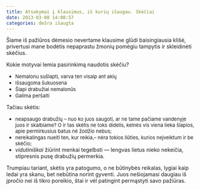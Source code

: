 ```yaml
---
title: Atsakymai į klausimus, iš kurių išaugau. Skėčiai
date: 2013-03-08 14:08:57
categories: dešra išaugta
---
```


Šiame iš pažiūros dėmesio nevertame klausime glūdi baisingiausia klišė, privertusi mane bodėtis nepaprastu žmonių pomėgiu tampytis ir skleidinėti skėčius.

Kokie motyvai lemia pasirinkimą naudotis skėčiu?

-   <span style="font-size:13px;">Nemalonu sušlapti, varva ten visaip ant akių</span>
-   <span style="font-size:13px;">Išsaugoma šukuosena</span>
-   <span style="font-size:13px;">Šlapi drabužiai nemalonūs</span>
-   <span style="font-size:13px;">Galima peršalti</span>

Tačiau skėtis:

-   <span style="font-size:13px;">neapsaugo drabužių – nuo ko juos saugoti, ar ne tame pačiame vandenyje juos ir skalbiame? O ir tas skėtis ne toks didelis, kelnės vis viena lieka šlapios, apie permirkusius batus nė žodžio nebus;</span>
-   <span style="font-size:13px;">nereikalingas nueiti ten, kur reikia,– nėra tokios liūties, kurios neįveiktum ir be skėčio;</span>
-   *vidutiniškai* žiūrint menkai tegelbsti — lengvas lietus nieko nekeičia, stipresnis pusę drabužių permerkia.

Trumpiau tariant, skėtis yra patogumo, o ne būtinybės reikalas, lygiai kaip ledai yra skanu, bet nebūtina norint gyventi. Juos nešiojamasi daugiau iš įpročio nei iš tikro poreikio, štai ir vėl patingint permąstyti savo pažiūras.
